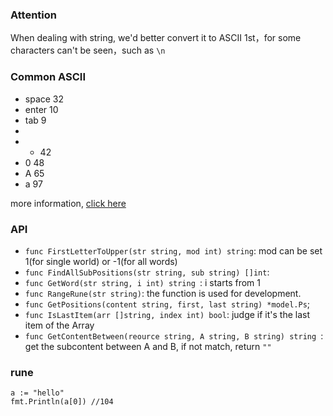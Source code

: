### Attention
When dealing with string, we'd better convert it to ASCII 1st，for some characters can't be seen，such as `\n`

### Common ASCII
- space 32
- enter 10
- tab 9
- 
- * 42
- 0 48
- A 65
- a 97

more information, [click here](http://www.asciitable.com/)

### API
- `func FirstLetterToUpper(str string, mod int) string`: mod can be set 1(for single world) or -1(for all words)
- `func FindAllSubPositions(str string, sub string) []int`:
- `func GetWord(str string, i int) string `: i starts from 1
- `func RangeRune(str string)`: the function is used for development.
- `func GetPositions(content string, first, last string) *model.Ps`;
- `func IsLastItem(arr []string, index int) bool`: judge if it's the last item of the Array
- `func GetContentBetween(reource string, A string, B string) string `: get the subcontent between A and B, if not match, return `""` 

### rune
```
a := "hello"
fmt.Println(a[0]) //104
```
